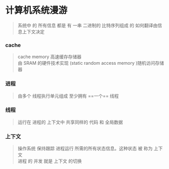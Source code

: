 # 计算机系统漫游



> 系统中 的 所有信息 都是 有 一串 二进制的 比特序列组成 的
> 如何翻译由信息上下文决定 <br>


### cache
> cache memory 高速缓存存储器 <br>
> 由 SRAM 的硬件技术实现 (static random access memory )随机访问存储器 <br>


### 进程
> 由多个 线程执行单元组成 至少拥有 ==一个== 线程
> 



### 线程
> 运行在 进程的 上下文中 共享同样的 代码 和 全局数据 


### 上下文
> 操作系统 保持跟踪 进程运行 所需的所有状态信息。这种状态 被 称为 上下文 <br>
> 进程 的 并发 就是 上下文 的切换
